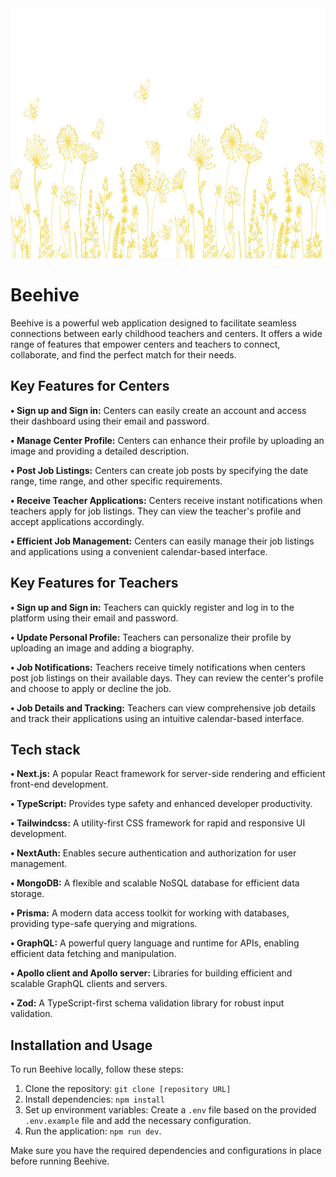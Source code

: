 <!-- ![boardgame!](server/public/pics/banner1.jpg) -->
<img src="beehive-nextjs/public/background.jpeg" alt="beehive" width="800" height="400">

# Beehive

Beehive is a powerful web application designed to facilitate seamless connections between early childhood teachers and centers. It offers a wide range of features that empower centers and teachers to connect, collaborate, and find the perfect match for their needs.

## Key Features for Centers

**• Sign up and Sign in:** Centers can easily create an account and access their dashboard using their email and password.

**• Manage Center Profile:** Centers can enhance their profile by uploading an image and providing a detailed description.

**• Post Job Listings:** Centers can create job posts by specifying the date range, time range, and other specific requirements.

**• Receive Teacher Applications:** Centers receive instant notifications when teachers apply for job listings. They can view the teacher's profile and accept applications accordingly.

**• Efficient Job Management:** Centers can easily manage their job listings and applications using a convenient calendar-based interface.

## Key Features for Teachers

**• Sign up and Sign in:** Teachers can quickly register and log in to the platform using their email and password. 

**• Update Personal Profile:** Teachers can personalize their profile by uploading an image and adding a biography.

**• Job Notifications:** Teachers receive timely notifications when centers post job listings on their available days. They can review the center's profile and choose to apply or decline the job.

**• Job Details and Tracking:** Teachers can view comprehensive job details and track their applications using an intuitive calendar-based interface.

## Tech stack

**• Next.js:** A popular React framework for server-side rendering and efficient front-end development.

**• TypeScript:** Provides type safety and enhanced developer productivity.

**• Tailwindcss:** A utility-first CSS framework for rapid and responsive UI development.

**• NextAuth:** Enables secure authentication and authorization for user management.

**• MongoDB:** A flexible and scalable NoSQL database for efficient data storage.

**• Prisma:** A modern data access toolkit for working with databases, providing type-safe querying and migrations.

**• GraphQL:** A powerful query language and runtime for APIs, enabling efficient data fetching and manipulation.

**• Apollo client and Apollo server:** Libraries for building efficient and scalable GraphQL clients and servers.

**• Zod:** A TypeScript-first schema validation library for robust input validation.

## Installation and Usage

To run Beehive locally, follow these steps:

1. Clone the repository: `git clone [repository URL]`
2. Install dependencies: `npm install`
3. Set up environment variables: Create a `.env` file based on the provided `.env.example` file and add the necessary configuration.
4. Run the application: `npm run dev`.

Make sure you have the required dependencies and configurations in place before running Beehive.